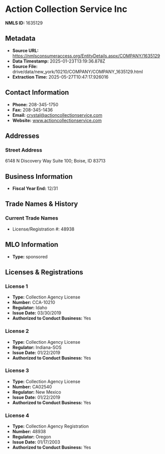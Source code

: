# Action Collection Service Inc

**NMLS ID:** 1635129

## Metadata
- **Source URL:** https://nmlsconsumeraccess.org/EntityDetails.aspx/COMPANY/1635129
- **Data Timestamp:** 2025-01-23T13:19:36.878Z
- **Source File:** drive/data/new_york/10210/COMPANY/COMPANY_1635129.html
- **Extraction Time:** 2025-05-27T10:47:17.926016

## Contact Information
- **Phone:** 208-345-1750
- **Fax:** 208-345-1436
- **Email:** crystal@actioncollectionservice.com
- **Website:** www.actioncollectionservice.com

## Addresses
### Street Address
6148 N Discovery Way Suite 100; Boise, ID 83713

## Business Information
- **Fiscal Year End:** 12/31

## Trade Names & History
### Current Trade Names
- License/Registration #: 48938

## MLO Information
- **Type:** sponsored

## Licenses & Registrations

### License 1
- **Type:** Collection Agency License
- **Number:** CCA-10210
- **Regulator:** Idaho
- **Issue Date:** 03/30/2019
- **Authorized to Conduct Business:** Yes

### License 2
- **Type:** Collection Agency License
- **Regulator:** Indiana-SOS
- **Issue Date:** 01/22/2019
- **Authorized to Conduct Business:** Yes

### License 3
- **Type:** Collection Agency License
- **Number:** CA02540
- **Regulator:** New Mexico
- **Issue Date:** 01/22/2019
- **Authorized to Conduct Business:** Yes

### License 4
- **Type:** Collection Agency Registration
- **Number:** 48938
- **Regulator:** Oregon
- **Issue Date:** 01/17/2003
- **Authorized to Conduct Business:** Yes
